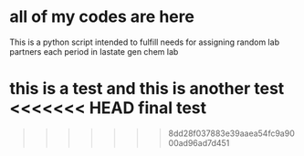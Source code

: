 # all of my codes are here
This is a python script intended to fulfill needs for assigning random lab partners each period in Iastate gen chem lab

this is a test
and this is another test
<<<<<<< HEAD
final test
=======
>>>>>>> 8dd28f037883e39aaea54fc9a9000ad96ad7d451
